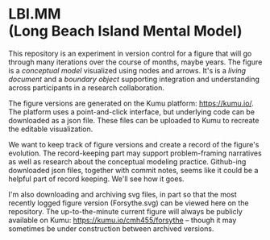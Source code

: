 # LBI.MM <br> (Long Beach Island Mental Model)

This repository is an experiment in version control for a figure that will go through many iterations over the course of months, maybe years. The figure is a *conceptual model* visualized using nodes and arrows. It's is a *living document* and a *boundary object* supporting integration and understanding across participants in a research collaboration. 

The figure versions are generated on the Kumu platform: https://kumu.io/. The platform uses a point-and-click interface, but underlying code can be downloaded as a json file. These files can be uploaded to Kumu to recreate the editable visualization. 

We want to keep track of figure versions and create a record of the figure's evolution. The record-keeping part may support problem-framing narratives as well as research about the conceptual modeling practice. Github-ing downloaded json files, together with commit notes, seems like it could be a helpful part of record keeping. We'll see how it goes.

I'm also downloading and archiving svg files, in part so that the most recently logged figure version (Forsythe.svg) can be viewed here on the repository. The up-to-the-minute current figure will always be publicly available on Kumu: https://kumu.io/cmh455/forsythe – though it may sometimes be under construction between archived versions. 

